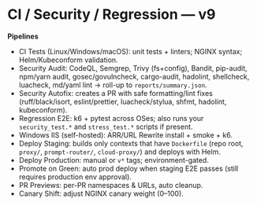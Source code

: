 # CI / Security / Regression — v9

**Pipelines**
- CI Tests (Linux/Windows/macOS): unit tests + linters; NGINX syntax; Helm/Kubeconform validation.
- Security Audit: CodeQL, Semgrep, Trivy (fs+config), Bandit, pip-audit, npm/yarn audit, gosec/govulncheck, cargo-audit, hadolint, shellcheck, luacheck, md/yaml lint → roll-up to `reports/summary.json`.
- Security Autofix: creates a PR with safe formatting/lint fixes (ruff/black/isort, eslint/prettier, luacheck/stylua, shfmt, hadolint, kubeconform).
- Regression E2E: k6 + pytest across OSes; also runs your `security_test.*` and `stress_test.*` scripts if present.
- Windows IIS (self-hosted): ARR/URL Rewrite install + smoke + k6.
- Deploy Staging: builds only contexts that have `Dockerfile` (repo root, `proxy/`, `prompt-router/`, `cloud-proxy/`) and deploys with Helm.
- Deploy Production: manual or `v*` tags; environment-gated.
- Promote on Green: auto prod deploy when staging E2E passes (still requires production env approval).
- PR Previews: per-PR namespaces & URLs, auto cleanup.
- Canary Shift: adjust NGINX canary weight (0–100).
